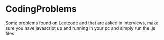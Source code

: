 # CodingProblems
Some problems found on Leetcode and that are asked in interviews, make sure you have javascript up and running in your pc and simply run the .js files 
